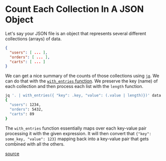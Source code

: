 # Count Each Collection In A JSON Object

Let's say your JSON file is an object that represents several different
collections (arrays) of data.

```json
{
  "users": [ ... ],
  "orders": [ ... ],
  "carts": [ ... ]
}
```

We can get a nice summary of the counts of those collections using
[`jq`](https://stedolan.github.io/jq/). We can do that with the [`with_entries`
function](https://stedolan.github.io/jq/manual/#to_entries,from_entries,with_entries).
We preserve the key (name) of each collection and then process each list with
the `length` function.

```bash
jq '. | with_entries({ "key": .key, "value": (.value | length)})' data.json
{
  "users": 1234,
  "orders": 5432,
  "carts": 89
}
```

The `with_entries` function essentially maps over each key-value pair
processing it with the given expression. It will then convert that `{"key":
some_key, "value": 123}` mapping back into a key-value pair that gets combined
with all the others.

[source](https://til.simonwillison.net/jq/flatten-nested-json-objects-jq)
